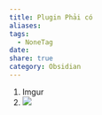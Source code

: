 ```yaml
---
title: Plugin Phải có
aliases: 
tags:
  - NoneTag
date: 
share: true
category: Obsidian
---
```

1. Imgur
2. ![](https://i.imgur.com/olSZQ5m.png)
